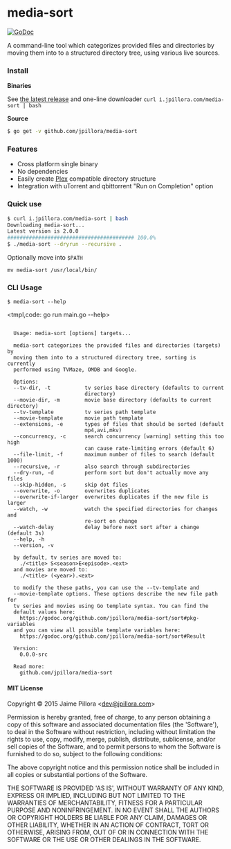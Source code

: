 # media-sort

[![GoDoc](https://godoc.org/github.com/jpillora/media-sort?status.svg)](https://godoc.org/github.com/jpillora/media-sort)

A command-line tool which categorizes provided files and directories by moving them into to a structured directory tree, using various live sources.

### Install

**Binaries**

See [the latest release](https://github.com/jpillora/media-sort/releases/latest) and one-line downloader `curl i.jpillora.com/media-sort | bash`

**Source**

``` sh
$ go get -v github.com/jpillora/media-sort
```

### Features

* Cross platform single binary
* No dependencies
* Easily create [Plex](https://plex.tv) compatible directory structure
* Integration with uTorrent and qbittorrent "Run on Completion" option

### Quick use

``` sh
$ curl i.jpillora.com/media-sort | bash
Downloading media-sort...
Latest version is 2.0.0
######################################### 100.0%
$ ./media-sort --dryrun --recursive .
```

Optionally move into `$PATH`

```
mv media-sort /usr/local/bin/
```

### CLI Usage

```
$ media-sort --help
```

<tmpl,code: go run main.go --help>
``` plain 

  Usage: media-sort [options] targets...

  media-sort categorizes the provided files and directories (targets) by
  moving them into to a structured directory tree, sorting is currently
  performed using TVMaze, OMDB and Google.

  Options:
  --tv-dir, -t           tv series base directory (defaults to current
                         directory)
  --movie-dir, -m        movie base directory (defaults to current directory)
  --tv-template          tv series path template
  --movie-template       movie path template
  --extensions, -e       types of files that should be sorted (default
                         mp4,avi,mkv)
  --concurrency, -c      search concurrency [warning] setting this too high
                         can cause rate-limiting errors (default 6)
  --file-limit, -f       maximum number of files to search (default 1000)
  --recursive, -r        also search through subdirectories
  --dry-run, -d          perform sort but don't actually move any files
  --skip-hidden, -s      skip dot files
  --overwrite, -o        overwrites duplicates
  --overwrite-if-larger  overwrites duplicates if the new file is larger
  --watch, -w            watch the specified directories for changes and
                         re-sort on change
  --watch-delay          delay before next sort after a change (default 3s)
  --help, -h
  --version, -v

  by default, tv series are moved to:
    ./<title> S<season>E<episode>.<ext>
  and movies are moved to:
    ./<title> (<year>).<ext>

  to modify the these paths, you can use the --tv-template and
  --movie-template options. These options describe the new file path for
  tv series and movies using Go template syntax. You can find the
  default values here:
    https://godoc.org/github.com/jpillora/media-sort/sort#pkg-variables
  and you can view all possible template variables here:
    https://godoc.org/github.com/jpillora/media-sort/sort#Result

  Version:
    0.0.0-src

  Read more:
    github.com/jpillora/media-sort

```
</tmpl>

#### MIT License

Copyright © 2015 Jaime Pillora &lt;dev@jpillora.com&gt;

Permission is hereby granted, free of charge, to any person obtaining
a copy of this software and associated documentation files (the
'Software'), to deal in the Software without restriction, including
without limitation the rights to use, copy, modify, merge, publish,
distribute, sublicense, and/or sell copies of the Software, and to
permit persons to whom the Software is furnished to do so, subject to
the following conditions:

The above copyright notice and this permission notice shall be
included in all copies or substantial portions of the Software.

THE SOFTWARE IS PROVIDED 'AS IS', WITHOUT WARRANTY OF ANY KIND,
EXPRESS OR IMPLIED, INCLUDING BUT NOT LIMITED TO THE WARRANTIES OF
MERCHANTABILITY, FITNESS FOR A PARTICULAR PURPOSE AND NONINFRINGEMENT.
IN NO EVENT SHALL THE AUTHORS OR COPYRIGHT HOLDERS BE LIABLE FOR ANY
CLAIM, DAMAGES OR OTHER LIABILITY, WHETHER IN AN ACTION OF CONTRACT,
TORT OR OTHERWISE, ARISING FROM, OUT OF OR IN CONNECTION WITH THE
SOFTWARE OR THE USE OR OTHER DEALINGS IN THE SOFTWARE.
